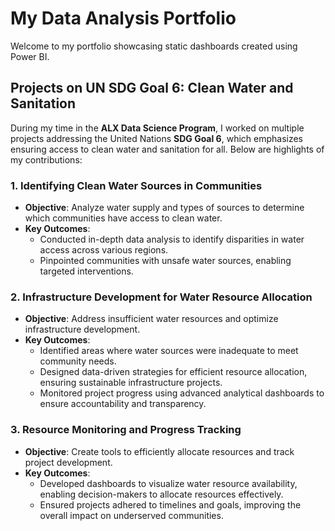 
# My Data Analysis Portfolio

Welcome to my portfolio showcasing static dashboards created using Power BI.

## **Projects on UN SDG Goal 6: Clean Water and Sanitation**

During my time in the **ALX Data Science Program**, I worked on multiple projects addressing the United Nations **SDG Goal 6**, which emphasizes ensuring access to clean water and sanitation for all. Below are highlights of my contributions:

### **1. Identifying Clean Water Sources in Communities**
- **Objective**: Analyze water supply and types of sources to determine which communities have access to clean water.
- **Key Outcomes**:
  - Conducted in-depth data analysis to identify disparities in water access across various regions.
  - Pinpointed communities with unsafe water sources, enabling targeted interventions.

### **2. Infrastructure Development for Water Resource Allocation**
- **Objective**: Address insufficient water resources and optimize infrastructure development.
- **Key Outcomes**:
  - Identified areas where water sources were inadequate to meet community needs.
  - Designed data-driven strategies for efficient resource allocation, ensuring sustainable infrastructure projects.
  - Monitored project progress using advanced analytical dashboards to ensure accountability and transparency.

### **3. Resource Monitoring and Progress Tracking**
- **Objective**: Create tools to efficiently allocate resources and track project development.
- **Key Outcomes**:
  - Developed dashboards to visualize water resource availability, enabling decision-makers to allocate resources effectively.
  - Ensured projects adhered to timelines and goals, improving the overall impact on underserved communities.

